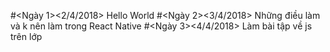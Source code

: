 #<Ngày 1><2/4/2018> Hello World
#<Ngày 2><3/4/2018> Những điều làm và k nên làm trong React Native
#<Ngày 3><4/4/2018> Làm bài tập về js trên lớp
